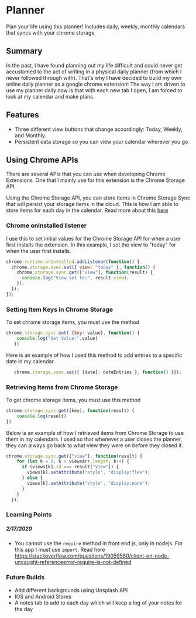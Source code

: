 # Planner
Plan your life using this planner! Includes daily, weekly, monthly calendars that syncs with your chrome storage

## Summary
In the past, I have found planning out my life difficult and could never get accustomed to the act of writing in a physical daily planner (from which I never followed through with). That's why I have decided to build my own online daily planner as a google chrome extension! The way I am driven to use my planner daily now is that with each new tab I open, I am forced to look at my calendar and make plans.

## Features
- Three different view buttons that change accordingly: Today, Weekly, and Monthly.
- Persistent data storage so you can view your calendar wherever you go

## Using Chrome APIs
There are several APIs that you can use when developing Chrome Extensions. One that I mainly use for this extension is the Chrome Storage API.

Using the Chrome Storage API, you can store items in Chrome Storage Sync that will persist your storage items in the cloud. This is how I am able to store items for each day in the calendar. Read more about this [here](https://developer.chrome.com/apps/storage)

### Chrome onInstalled listener
I use this to set initial values for the Chrome Storage API for when a user first installs the extension. In this example, I set the view to "today" for when the user first installs.
```javascript
chrome.runtime.onInstalled.addListener(function() {
  chrome.storage.sync.set({ view: "today" }, function() {
    chrome.storage.sync.get(["view"], function(result) {
      console.log("View set to:", result.view);
    });
  });
});
```


### Setting Item Keys in Chrome Storage
To set chrome storage items, you must use the method 
```javascript
chrome.storage.sync.set( {key: value}, function() {
    console.log("Set Value:",value) 
   })
```
Here is an example of how I used this method to add entries to a specific date in my calendar.
```javascript
   chrome.storage.sync.set({ [date]: dateEntries }, function() {});
```

### Retrieving Items from Chrome Storage
To get chrome storage items, you must use this method
```javascript
chrome.storage.sync.get([key], function(result) {
    console.log(result)
})
```
Below is an example of how I retrieved items from Chrome Storage to use them in my calendars. I used so that whenever a user closes the planner, they can always go back to what view they were on before they closed it.
```javascript
chrome.storage.sync.get(["view"], function(result) {
    for (let k = 0; k < viewsArr.length; k++) {
      if (views[k].id === result["view"]) {
        views[k].setAttribute("style", "display:flex");
      } else {
        views[k].setAttribute("style", "display:none");
      }
    }
  });
```

### Learning Points
##### 2/17/2020
- You cannot use the `require` method in front end js, only in nodejs. For this app I must use `import`. Read here https://stackoverflow.com/questions/19059580/client-on-node-uncaught-referenceerror-require-is-not-defined

### Future Builds
 - Add different backgrounds using Unsplash API
 - IOS and Android Stores
 - A notes tab to add to each day which will keep a log of your notes for the day
